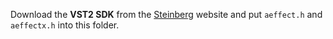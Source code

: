 Download the **VST2 SDK** from the [Steinberg](https://www.steinberg.net/en/company/developers.html) website and put `aeffect.h` and `aeffectx.h` into this folder.